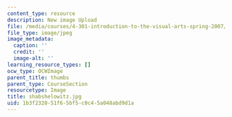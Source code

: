 ```yaml
---
content_type: resource
description: New image Upload
file: /media/courses/4-301-introduction-to-the-visual-arts-spring-2007/1b3f232051f65bf5c0c45a048abd9d1a_shabshelowitz.jpg
file_type: image/jpeg
image_metadata:
  caption: ''
  credit: ''
  image-alt: ''
learning_resource_types: []
ocw_type: OCWImage
parent_title: thumbs
parent_type: CourseSection
resourcetype: Image
title: shabshelowitz.jpg
uid: 1b3f2320-51f6-5bf5-c0c4-5a048abd9d1a
---
```


